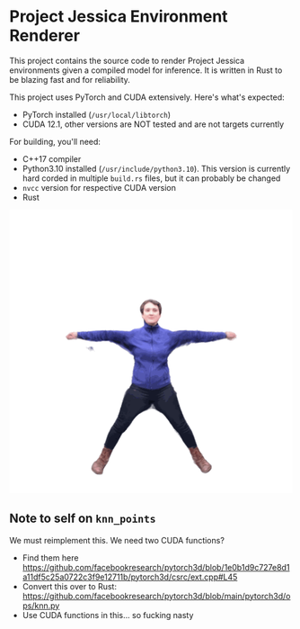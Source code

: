 # Project Jessica Environment Renderer
This project contains the source code to render Project Jessica environments given a compiled model for inference. It is written in Rust to be blazing fast and for reliability. 

This project uses PyTorch and CUDA extensively. Here's what's expected:
- PyTorch installed (`/usr/local/libtorch`)
- CUDA 12.1, other versions are NOT tested and are not targets currently

For building, you'll need:
- C++17 compiler 
- Python3.10 installed (`/usr/include/python3.10`). This version is currently hard corded in multiple `build.rs` files, but it can probably be changed
- `nvcc` version for respective CUDA version
- Rust

![Image of avatar](./media/rotation.gif)

## Note to self on `knn_points`
We must reimplement this. 
We need two CUDA functions? 

- Find them here https://github.com/facebookresearch/pytorch3d/blob/1e0b1d9c727e8d1a11df5c25a0722c3f9e12711b/pytorch3d/csrc/ext.cpp#L45
- Convert this over to Rust: https://github.com/facebookresearch/pytorch3d/blob/main/pytorch3d/ops/knn.py
- Use CUDA functions in this... so fucking nasty